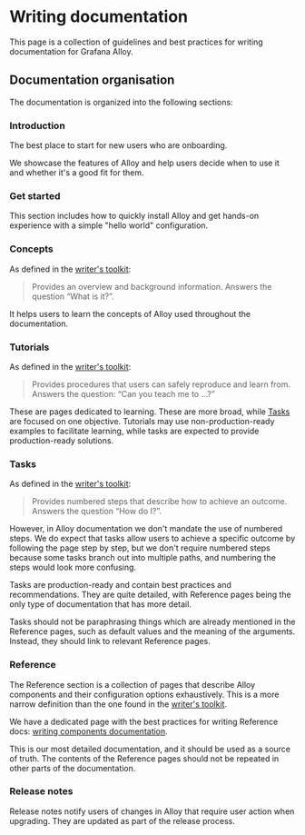 # Writing documentation

This page is a collection of guidelines and best practices for writing
documentation for Grafana Alloy.

## Documentation organisation

The documentation is organized into the following sections:

### Introduction

The best place to start for new users who are onboarding.

We showcase the features of Alloy and help users decide when to use it and
whether it's a good fit for them.

### Get started

This section includes how to quickly install Alloy and get hands-on experience
with a simple "hello world" configuration.

### Concepts

As defined in the [writer's toolkit][]:

> Provides an overview and background information. Answers the question “What is
> it?”.

It helps users to learn the concepts of Alloy used throughout the
documentation.

### Tutorials

As defined in the [writer's toolkit][]:

> Provides procedures that users can safely reproduce and learn from. Answers
> the question: “Can you teach me to …?”

These are pages dedicated to learning. These are more broad,
while [Tasks](#tasks) are focused on one objective. Tutorials may use
non-production-ready examples to facilitate learning, while tasks are expected
to provide production-ready solutions.

### Tasks

As defined in the [writer's toolkit][]:

> Provides numbered steps that describe how to achieve an outcome. Answers the
> question “How do I?”.

However, in Alloy documentation we don't mandate the use of numbered steps.
We do expect that tasks allow users to achieve a specific outcome by following
the page step by step, but we don't require numbered steps because some tasks
branch out into multiple paths, and numbering the steps would look more
confusing.

Tasks are production-ready and contain best practices and recommendations. They
are quite detailed, with Reference pages being the only type of documentation
that has more detail.

Tasks should not be paraphrasing things which are already mentioned in the
Reference pages, such as default values and the meaning of the arguments.
Instead, they should link to relevant Reference pages.

### Reference

The Reference section is a collection of pages that describe Alloy components
and their configuration options exhaustively. This is a more narrow definition
than the one found in the [writer's toolkit][].

We have a dedicated page with the best practices for writing Reference
docs: [writing components documentation][writing-docs].

This is our most detailed documentation, and it should be used as a source of
truth. The contents of the Reference pages should not be repeated in other parts
of the documentation.

### Release notes

Release notes notify users of changes in Alloy that require user action when
upgrading. They are updated as part of the release process.

[writer's toolkit]: https://grafana.com/docs/writers-toolkit/structure/topic-types/
[writing-docs]: writing-component-documentation.md
